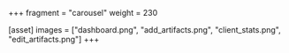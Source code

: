 +++
fragment = "carousel"
weight = 230

[asset]
  images = ["dashboard.png", "add_artifacts.png",
            "client_stats.png", "edit_artifacts.png"]
+++
